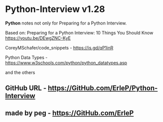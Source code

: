 ﻿# Python-Interview v1.28

**Python** notes not only for Preparing for a Python Interview.

Based on:
Preparing for a Python Interview: 10 Things You Should Know <https://youtu.be/DEwgZNC-KyE>

CoreyMSchafer/code_snippets - <https://is.gd/qP1inR>

Python Data Types - <https://www.w3schools.com/python/python_datatypes.asp>

and the others

## GitHub URL - <https://GitHub.com/ErleP/Python-Interview>

## made by peg - <https://GitHub.com/ErleP>

